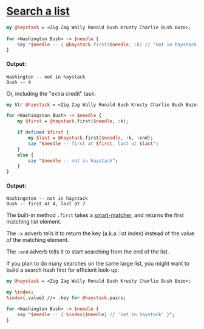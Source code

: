 [1]: https://rosettacode.org/wiki/Search_a_list

# [Search a list][1]



```perl
my @haystack = <Zig Zag Wally Ronald Bush Krusty Charlie Bush Bozo>;
 
for <Washington Bush> -> $needle {
    say "$needle -- { @haystack.first($needle, :k) // 'not in haystack' }";
}
```

#### Output:
```
Washington -- not in haystack
Bush -- 4
```




Or, including the "extra credit" task:

```perl
my Str @haystack = <Zig Zag Wally Ronald Bush Krusty Charlie Bush Bozo>;

for <Washingston Bush> -> $needle {
    my $first = @haystack.first($needle, :k);

    if defined $first {
        my $last = @haystack.first($needle, :k, :end);
        say "$needle -- first at $first, last at $last";
    }
    else {
        say "$needle -- not in haystack";
    }
}
```

#### Output:
```
Washingston -- not in haystack
Bush -- first at 4, last at 7
```


The built-in method `.first` takes a [smart-matcher](https://docs.raku.org/language/operators#infix_~~), and returns the first matching list element.

The `:k` adverb tells it to return the key (a.k.a. list index) instead of the value of the matching element.

The `:end` adverb tells it to start searching from the end of the list.






If you plan to do many searches on the same large list, you might want to build a search hash first for efficient look-up:

```perl
my @haystack = <Zig Zag Wally Ronald Bush Krusty Charlie Bush Bozo>;

my %index;
%index{.value} //= .key for @haystack.pairs;

for <Washington Bush> -> $needle {
    say "$needle -- { %index{$needle} // 'not in haystack' }";
}
```
